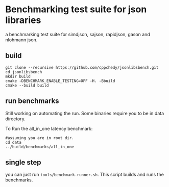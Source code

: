# Benchmarking test suite for json libraries

a benchmarking test suite for simdjson, sajson, rapidjson, gason and nlohmann json.

## build

```
git clone --recursive https://github.com/cppchedy/jsonlibsbench.git
cd jsonlibsbench
mkdir build
cmake -DBENCHMARK_ENABLE_TESTING=OFF -H. -Bbuild
cmake --build build
```

## run benchmarks
Still working on automating the run. Some binaries require you to be in data directory.

To Run the all_in_one latency benchmark:
```
#assuming you are in root dir.
cd data
../build/benchmarks/all_in_one
```

## single step

you can just run `tools/benchmark-runner.sh`. This script builds and runs the benchmarks.